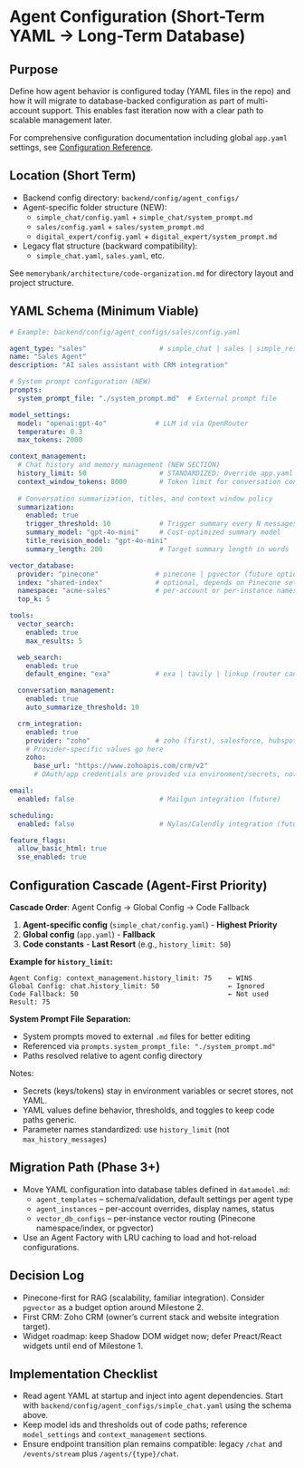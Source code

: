 # Agent Configuration (Short-Term YAML → Long-Term Database)

## Purpose
Define how agent behavior is configured today (YAML files in the repo) and how it will migrate to database-backed configuration as part of multi-account support. This enables fast iteration now with a clear path to scalable management later.

For comprehensive configuration documentation including global `app.yaml` settings, see [Configuration Reference](./configuration-reference.md).

## Location (Short Term)
- Backend config directory: `backend/config/agent_configs/`
- Agent-specific folder structure (NEW):
  - `simple_chat/config.yaml` + `simple_chat/system_prompt.md`
  - `sales/config.yaml` + `sales/system_prompt.md`
  - `digital_expert/config.yaml` + `digital_expert/system_prompt.md`
- Legacy flat structure (backward compatibility):
  - `simple_chat.yaml`, `sales.yaml`, etc.

See `memorybank/architecture/code-organization.md` for directory layout and project structure.

## YAML Schema (Minimum Viable)
```yaml
# Example: backend/config/agent_configs/sales/config.yaml

agent_type: "sales"                  # simple_chat | sales | simple_research | deep_research | digital_expert
name: "Sales Agent"
description: "AI sales assistant with CRM integration"

# System prompt configuration (NEW)
prompts:
  system_prompt_file: "./system_prompt.md"  # External prompt file

model_settings:
  model: "openai:gpt-4o"            # LLM id via OpenRouter
  temperature: 0.3
  max_tokens: 2000

context_management:
  # Chat history and memory management (NEW SECTION)
  history_limit: 50                  # STANDARDIZED: Override app.yaml chat.history_limit (database queries)
  context_window_tokens: 8000        # Token limit for conversation context passed to LLM
  
  # Conversation summarization, titles, and context window policy
  summarization:
    enabled: true
    trigger_threshold: 10            # Trigger summary every N messages
    summary_model: "gpt-4o-mini"     # Cost-optimized summary model
    title_revision_model: "gpt-4o-mini"
    summary_length: 200              # Target summary length in words

vector_database:
  provider: "pinecone"              # pinecone | pgvector (future option)
  index: "shared-index"             # optional, depends on Pinecone setup
  namespace: "acme-sales"           # per-account or per-instance namespace
  top_k: 5

tools:
  vector_search:
    enabled: true
    max_results: 5

  web_search:
    enabled: true
    default_engine: "exa"           # exa | tavily | linkup (router can choose)

  conversation_management:
    enabled: true
    auto_summarize_threshold: 10

  crm_integration:
    enabled: true
    provider: "zoho"                # zoho (first), salesforce, hubspot (future)
    # Provider-specific values go here
    zoho:
      base_url: "https://www.zohoapis.com/crm/v2"
      # OAuth/app credentials are provided via environment/secrets, not YAML

email:
  enabled: false                     # Mailgun integration (future)

scheduling:
  enabled: false                     # Nylas/Calendly integration (future)

feature_flags:
  allow_basic_html: true
  sse_enabled: true
```

## Configuration Cascade (Agent-First Priority)

**Cascade Order**: Agent Config → Global Config → Code Fallback

1. **Agent-specific config** (`simple_chat/config.yaml`) - **Highest Priority**
2. **Global config** (`app.yaml`) - **Fallback**  
3. **Code constants** - **Last Resort** (e.g., `history_limit: 50`)

**Example for `history_limit`:**
```
Agent Config: context_management.history_limit: 75    ← WINS
Global Config: chat.history_limit: 50                 ← Ignored
Code Fallback: 50                                     ← Not used
Result: 75
```

**System Prompt File Separation:**
- System prompts moved to external `.md` files for better editing
- Referenced via `prompts.system_prompt_file: "./system_prompt.md"`
- Paths resolved relative to agent config directory

Notes:
- Secrets (keys/tokens) stay in environment variables or secret stores, not YAML.
- YAML values define behavior, thresholds, and toggles to keep code paths generic.
- Parameter names standardized: use `history_limit` (not `max_history_messages`)

## Migration Path (Phase 3+)
- Move YAML configuration into database tables defined in `datamodel.md`:
  - `agent_templates` – schema/validation, default settings per agent type
  - `agent_instances` – per-account overrides, display names, status
  - `vector_db_configs` – per-instance vector routing (Pinecone namespace/index, or pgvector)
- Use an Agent Factory with LRU caching to load and hot-reload configurations.

## Decision Log
- Pinecone-first for RAG (scalability, familiar integration). Consider `pgvector` as a budget option around Milestone 2.
- First CRM: Zoho CRM (owner’s current stack and website integration target).
- Widget roadmap: keep Shadow DOM widget now; defer Preact/React widgets until end of Milestone 1.

## Implementation Checklist
- Read agent YAML at startup and inject into agent dependencies. Start with `backend/config/agent_configs/simple_chat.yaml` using the schema above.
- Keep model ids and thresholds out of code paths; reference `model_settings` and `context_management` sections.
- Ensure endpoint transition plan remains compatible: legacy `/chat` and `/events/stream` plus `/agents/{type}/chat`.


